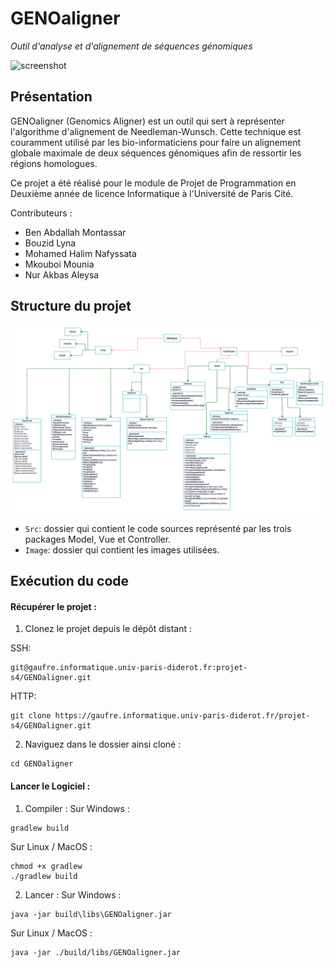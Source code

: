 # GENOaligner
*Outil d'analyse et d'alignement de séquences génomiques*

![screenshot](https://ghost.s-ul.eu/nQqR3s16)

## Présentation
GENOaligner (Genomics Aligner) est un outil qui sert à représenter l'algorithme d'alignement de Needleman-Wunsch. Cette technique est couramment
utilisé par les
bio-informaticiens pour faire un alignement globale maximale de deux séquences génomiques afin de ressortir
les régions homologues.

Ce projet a été réalisé pour le module de Projet de Programmation en Deuxième année de licence Informatique à l'Université de Paris Cité.

Contributeurs :
* Ben Abdallah Montassar
* Bouzid Lyna 
* Mohamed Halim Nafyssata
* Mkouboi Mounia  
* Nur Akbas Aleysa


## Structure du projet

![diagramme](diagramme.png)

   - `Src`: dossier qui contient le code sources représenté par les trois packages Model, Vue et Controller.
   - `Image`: dossier qui contient les images utilisées.


## Exécution du code

#### Récupérer le projet :

1. Clonez le projet depuis le dépôt distant :

SSH:
```
git@gaufre.informatique.univ-paris-diderot.fr:projet-s4/GENOaligner.git
```
HTTP:
```
git clone https://gaufre.informatique.univ-paris-diderot.fr/projet-s4/GENOaligner.git
```


2. Naviguez dans le dossier ainsi cloné :
```
cd GENOaligner
```


#### Lancer le Logiciel :
1. Compiler :
Sur Windows :
```
gradlew build
```

Sur Linux / MacOS :
```
chmod +x gradlew
./gradlew build
```

2. Lancer :
Sur Windows :
```
java -jar build\libs\GENOaligner.jar
```

Sur Linux / MacOS :
```
java -jar ./build/libs/GENOaligner.jar
```
